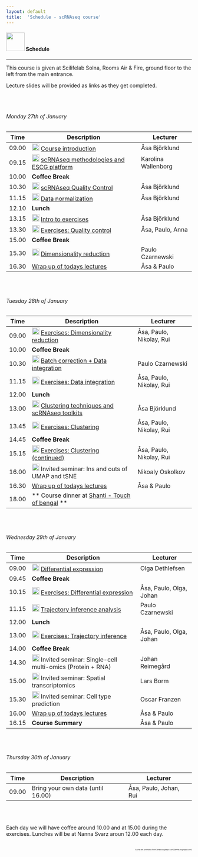 ```yaml
---
layout: default
title:  'Schedule - scRNAseq course'
---
```


#### <img border="0" src="https://www.svgrepo.com/show/158264/schedule.svg" width="50" height="50"> Schedule
***

This course is given at Scilifelab Solna, Rooms Air & Fire, ground floor to the left from the main entrance.

Lecture slides will be provided as links as they get completed.

<br/>

<br/>

###### Monday 27th of January

| Time  | Description         | Lecturer  |
| ----- | ------------------- | --------- |
| 09.00 | <img border="0" src="https://www.svgrepo.com/show/165459/business-presentation.svg" width="20" height="20"> [Course introduction](lectures/course_intro_Asa_Bjorklund_2020.pdf) | Åsa Björklund |
| 09.15 | <img border="0" src="https://www.svgrepo.com/show/165459/business-presentation.svg" width="20" height="20"> [scRNAseq methodologies and ESCG platform](lectures/single_cell_methodologies_Karolina_Wallenborg_2020.pdf) | Karolina Wallenborg |
| 10.00 | **Coffee Break**	| |
| 10.30 | <img border="0" src="https://www.svgrepo.com/show/165459/business-presentation.svg" width="20" height="20"> [scRNAseq Quality Control](lectures/scRNAseq_QC_Asa_Bjorklund_2020.pdf) | Åsa Björklund |
| 11.15 | <img border="0" src="https://www.svgrepo.com/show/165459/business-presentation.svg" width="20" height="20"> [Data normalization](lectures/scRNAseq_normalization_Asa_Bjorklund_2020.pdf) | Åsa Björklund |
| 12.10 | **Lunch** | |
| 13.15 | <img border="0" src="https://www.svgrepo.com/show/165459/business-presentation.svg" width="20" height="20"> [Intro to exercises](lectures/exercises_intro_Asa_Bjorklund_2020.pdf) | Åsa Björklund |
| 13.30 | <img border="0" src="https://www.svgrepo.com/show/6672/exercise.svg" width="20" height="20"> [Exercises: Quality control](exercises.md) | Åsa, Paulo, Anna |
| 15.00 | **Coffee Break**	| |
| 15.30 | <img border="0" src="https://www.svgrepo.com/show/165459/business-presentation.svg" width="20" height="20"> [Dimensionality reduction](lectures/dimensionality_reduction_paulo_czarnewski.pdf) | Paulo Czarnewski |   
| 16.30 | [Wrap up of todays lectures](https://forms.gle/NHUSBHCwdkP4yjtK6) | Åsa & Paulo |

<br/>

<br/>

###### Tuesday 28th of January

| Time  | Description         | Lecturer  |
| ----- | ------------------- | --------- |
| 09.00 | <img border="0" src="https://www.svgrepo.com/show/6672/exercise.svg" width="20" height="20"> [Exercises: Dimensionality reduction](exercises.md) | Åsa, Paulo, Nikolay, Rui |
| 10.00 | **Coffee Break**	| |
| 10.30 | <img border="0" src="https://www.svgrepo.com/show/165459/business-presentation.svg" width="20" height="20"> [Batch correction + Data integration](lectures/data_integration_paulo_czarnewski_2020.pdf) | Paulo Czarnewski |   
| 11.15 | <img border="0" src="https://www.svgrepo.com/show/6672/exercise.svg" width="20" height="20"> [Exercises: Data integration](exercises.md) | Åsa, Paulo, Nikolay, Rui |
| 12.00 | **Lunch** | |
| 13.00 | <img border="0" src="https://www.svgrepo.com/show/165459/business-presentation.svg" width="20" height="20"> [Clustering techniques and scRNAseq toolkits](lectures/scRNAseq_clustering_Asa_Bjorklund_2020.pdf) | Åsa Björklund |   
| 13.45 | <img border="0" src="https://www.svgrepo.com/show/6672/exercise.svg" width="20" height="20"> [Exercises: Clustering](exercises.md) | Åsa, Paulo, Nikolay, Rui |
| 14.45 | **Coffee Break**	| |
| 15.15 | <img border="0" src="https://www.svgrepo.com/show/6672/exercise.svg" width="20" height="20"> [Exercises: Clustering (continued)](exercises.md) | Åsa, Paulo, Nikolay, Rui |
| 16.00 | <img border="0" src="https://www.svgrepo.com/show/165459/business-presentation.svg" width="20" height="20"> Invited seminar: Ins and outs of UMAP and tSNE | Nikoaly Oskolkov |
| 16.30 | [Wrap up of todays lectures](https://forms.gle/Q1FQYhGSVWn2BoGh6) | Åsa & Paulo |
| 18.00 | ** Course dinner at [Shanti - Touch of bengal](https://shanti.se/touch-of-bengal) ** |

<br/>

<br/>

###### Wednesday 29th of January  

| Time  | Description         | Lecturer  |
| ----- | ------------------- | --------- |
| 09.00 | <img border="0" src="https://www.svgrepo.com/show/165459/business-presentation.svg" width="20" height="20"> [Differential expression](lectures/differenatial_expression_olga_dethlefsen_2020.pdf) | Olga Dethlefsen |   
| 09.45 | **Coffee Break** | |
| 10.15 | <img border="0" src="https://www.svgrepo.com/show/6672/exercise.svg" width="20" height="20"> [Exercises: Differential expression](exercises.md) | Åsa, Paulo, Olga, Johan |
| 11.15 | <img border="0" src="https://www.svgrepo.com/show/165459/business-presentation.svg" width="20" height="20"> [Trajectory inference analysis](lectures/trajectory_inference_analysis_paulo_czarnewski.pdf) | Paulo Czarnewski |   
| 12.00 | **Lunch** | |
| 13.00 | <img border="0" src="https://www.svgrepo.com/show/6672/exercise.svg" width="20" height="20"> [Exercises: Trajectory inference](exercises.md) | Åsa, Paulo, Olga, Johan|
| 14.00 | **Coffee Break** | |
| 14.30 | <img border="0" src="https://www.svgrepo.com/show/165459/business-presentation.svg" width="20" height="20"> Invited seminar: Single-cell multi-omics  (Protein + RNA) | Johan Reimegård |
| 15.00 | <img border="0" src="https://www.svgrepo.com/show/165459/business-presentation.svg" width="20" height="20"> Invited seminar: Spatial transcriptomics | Lars Borm |
| 15.30 | <img border="0" src="https://www.svgrepo.com/show/165459/business-presentation.svg" width="20" height="20"> Invited seminar: Cell type prediction| Oscar Franzen |
| 16.00 | [Wrap up of todays lectures](https://forms.gle/CH49iMiVqNmLm4fj8) | Åsa & Paulo |
| 16.15 | **Course Summary** | Åsa & Paulo |

<br/>

<br/>

###### Thursday 30th of January  

| Time  | Description         | Lecturer  |
| ----- | ------------------- | --------- |
| 09.00 | Bring your own data (until 16.00) | Åsa, Paulo, Johan, Rui |   

<br/>

<br/>

Each day we will have coffee around 10.00 and at 15.00 during the exercises. Lunches will be at Nanna Svarz aroun 12.00 each day.

<br/>

<div style="text-align: right; font-size: 5px"> Icons are provided from [www.svgrepo.com](www.svgrepo.com) </div>
